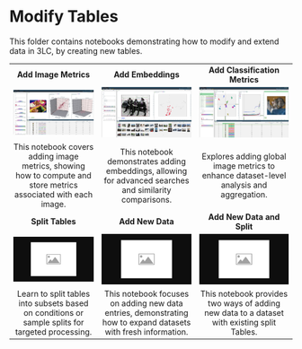 # Modify Tables

This folder contains notebooks demonstrating how to modify and extend data in 3LC, by creating new tables.

|  |  |  |
|:----------:|:----------:|:----------:|
| **Add Image Metrics** | **Add Embeddings** | **Add Classification Metrics** |
| [![add-image-metrics](../images/add-image-metrics.png)](add-image-metrics.ipynb) | [![add-embeddings](../images/add-embeddings.png)](add-embeddings.ipynb) | [![add-classification-metrics](../images/add-classification-metrics.png)](add-classification-metrics.ipynb) |
| This notebook covers adding image metrics, showing how to compute and store metrics associated with each image. |  This notebook demonstrates adding embeddings, allowing for advanced searches and similarity comparisons. | Explores adding global image metrics to enhance dataset-level analysis and aggregation. |
| **Split Tables** | **Add New Data** | **Add New Data and Split** |
| [![split-tables](../images/placeholder.png)](split-tables.ipynb) | [![add-new-data](../images/placeholder.png)](add-new-data.ipynb) | [![add-new-data-and-split](../images/placeholder.png)](add-new-data-and-split.ipynb) |
| Learn to split tables into subsets based on conditions or sample splits for targeted processing. | This notebook focuses on adding new data entries, demonstrating how to expand datasets with fresh information. | This notebook provides two ways of adding new data to a dataset with existing split Tables. |
